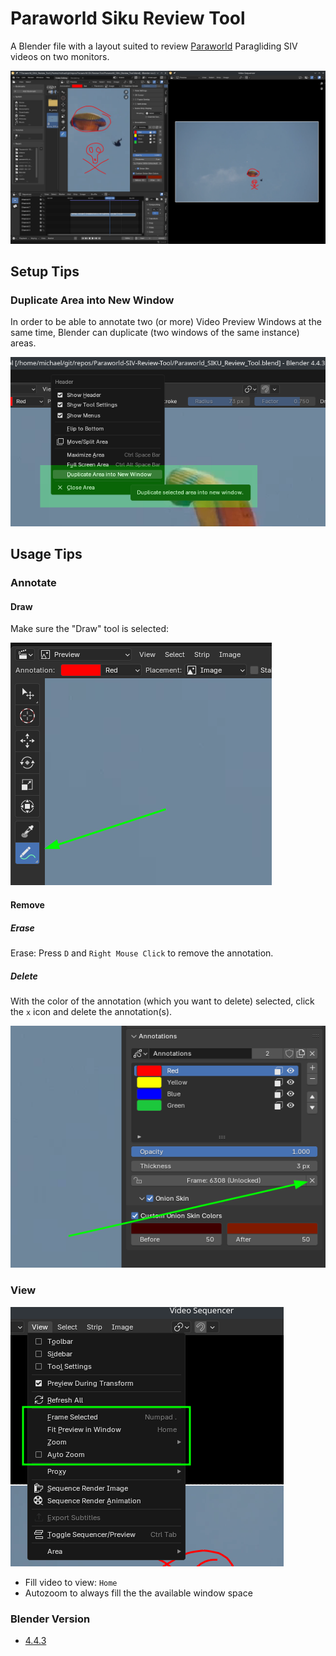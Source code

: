 # Paraworld Siku Review Tool

A Blender file with a layout suited to review 
[Paraworld](https://www.paraworld.ch/) Paragliding SIV
videos on two monitors.

![Paraworld Siku Review Tool](media/screenshot.png "Screenshot")

## Setup Tips

### Duplicate Area into New Window

In order to be able to annotate two (or more) Video Preview Windows at the 
same time, Blender can duplicate (two windows of the same instance) areas.

![Duplicate Area into New Window](media/duplicate_area.png "Duplicate Area into New Window")

## Usage Tips

### Annotate

#### Draw

Make sure the "Draw" tool is selected:

![Draw Tool](media/tool.png "With Draw Tool Selected")

#### Remove

##### Erase

Erase: Press `D` and `Right Mouse Click` to remove the annotation.

##### Delete

With the color of the annotation (which you want to delete) selected, click the `x` icon
and delete the annotation(s).

![Delete Annotation](media/delete_annotation.png "Delete Annotation from all Frames")

### View

![Views](media/view.png "Views")

- Fill video to view: `Home`
- Autozoom to always fill the the available window space

### Blender Version

- [4.4.3](https://www.blender.org/download/)
